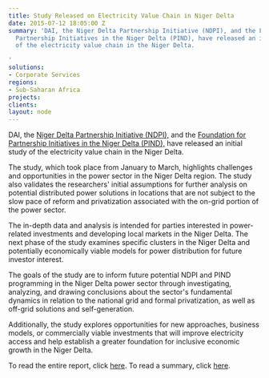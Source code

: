 ```yaml
---
title: Study Released on Electricity Value Chain in Niger Delta
date: 2015-07-12 18:05:00 Z
summary: 'DAI, the Niger Delta Partnership Initiative (NDPI), and the Foundation for
  Partnership Initiatives in the Niger Delta (PIND), have released an initial study
  of the electricity value chain in the Niger Delta.

'
solutions:
- Corporate Services
regions:
- Sub-Saharan Africa
projects: 
clients: 
layout: node
---
```


DAI, the [Niger Delta Partnership Initiative (NDPI),][1] and the [Foundation for Partnership Initiatives in the Niger Delta (PIND),][2] have released an initial study of the electricity value chain in the Niger Delta.

The study, which took place from January to March, highlights challenges and opportunities in the power sector in the Niger Delta region. The study also validates the researchers' initial assumptions for further analysis on potential distributed power solutions in locations that are not subject to the slow pace of reform and privatization associated with the on-grid portion of the power sector.

The in-depth data and analysis is intended for parties interested in power-related investments and developing local markets in the Niger Delta. The next phase of the study examines specific clusters in the Niger Delta and potentially economically viable models for power distribution for future investor interest.

The goals of the study are to inform future potential NDPI and PIND programming in the Niger Delta power sector through investigating, analyzing, and drawing conclusions about the sector's fundamental dynamics in relation to the national grid and formal privatization, as well as off-grid solutions and self-generation.  

Additionally, the study explores opportunities for new approaches, business models, or commercially viable investments that will improve electricity access and help establish a greater foundation for inclusive economic growth in the Niger Delta.

To read the entire report, click [here][3]. To read a summary, click [here][4].

[1]: http://ndpifoundation.org/
[2]: http://www.pindfoundation.org/
[3]: /uploads/niger-delta-study.pdf
[4]: /uploads/summary-niger-delta-study.pdf

